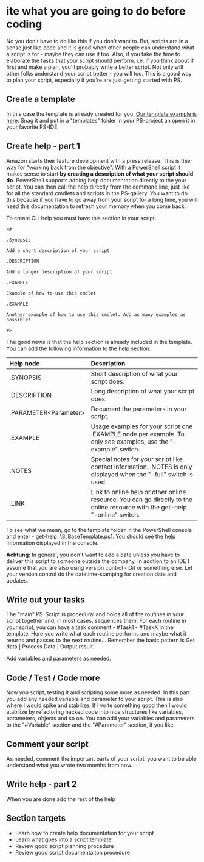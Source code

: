 # ite what you are going to do before coding

No you don't have to do like this if you don't want to. But, scripts are in a sense just like code and it is good when other people can understand what a script is for - maybe they can use it too. Also, if you take the time to elaborate the tasks that your script should perform, i.e. if you think about if first and make a plan, you'll probably write a better script. Not only will other folks understand your script better - you will too. This is a good way to plan your script, especially if you're are just getting started with PS.

## Create a template

In this case the template is already created for you. [Our template example is here](https://www.gitbook.com/book/sspeights/haufe-group-beginning-powershell-guide/edit#/edit/master/Examples/8_BaseTemplate.ps1). Snag it and put in a "templates" folder in your PS-project an open it in your favorite PS-IDE.

## Create help - part 1

Amazon starts their feature development with a press release. This is thier way for "working back from the objective". With a PowerShell script it makes sense to start **by creating a description of what your script should do**. PowerShell supports adding help documentation directly to the your script. You can then call the help directly from the command line, just like for all the standard cmdlets and scripts in the PS-gallery. You want to do this because if you have to go away from your script for a long time, you will need this documentation to refresh your memory when you come back. 

To create CLI help you must have this section in your script.

`<#`

`.Synopsis`

`Add a short description of your script`

`.DESCRIPTION`

`Add a longer description of your script`

`.EXAMPLE`

`Example of how to use this cmdlet`

`.EXAMPLE`

`Another example of how to use this cmdlet. Add as many examples as possible!`

`#>`

The good news is that the help section is already included in the template. You can add the following information to the help section.

| Help node | Description |
| :--- | :--- |
| .SYNOPSIS | Short description of what your script does. |
| .DESCRIPTION | Long description of what your script does. |
| .PARAMETER&lt;Parameter&gt; | Document the parameters in your script. |
| .EXAMPLE | Usage examples for your script one .EXAMPLE node per example. To only see examples, use the "-example" switch. |
| .NOTES | Special notes for your script like contact information. .NOTES is only displayed when the "-full" switch is used. |
| .LINK | Link to online help or other online resource. You can go directly to the online resource with the get-help "-online" switch. |

To see what we mean, go to the template folder in the PowerShell console and enter -  get-help .\8\_BaseTemplate.ps1. You should see the help information displayed in the console.

**Achtung:** In general, you don't want to add a date unless you have to deliver this script to someone outside the company. In addtion to an IDE I assume that you are also using version control - Git or something else. Let your version control do the datetime-stamping for creation date and updates.

## Write out your tasks

The "main" PS-Script is procedural and holds all of the routines in your script together and, in most cases, sequences them. For each routine in your script, you can have a task comment - \#Task1 - \#TaskX in the template. Here you write what each routine performs and maybe what it returns and passes to the next routine... Remember the basic pattern is Get data \| Process Data \| Output result.

Add variables and parameters as needed.

## Code / Test / Code more

Now you script, testing it and scripting some more as needed. In this part you add any needed variable and parameter to your script. This is also where I would spike and stabilize. If I write something good then I would atabilize by refactoring hacked code into nice structures like variables, parameters, objects and so on. You can add your variables and parameters to the "\#Variable" section and the "\#Parameter" section, if you like.

## Comment your script

As needed, comment the important parts of your script, you want to be able understand what you wrote two months from now.

## Write help - part 2

When you are done add the rest of the help

## Section targets

* Learn how to create help documentation for your script
* Learn what goes into a script template
* Review good script planning procedure
* Review good script documentaiton procedure



